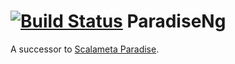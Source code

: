 [![Build Status](https://travis-ci.org/dkhalansky/paradise-ng.svg?branch=master)](https://travis-ci.org/dkhalansky/paradise-ng)
ParadiseNg
==========

A successor to [Scalameta Paradise](https://github.com/scalameta/paradise).
